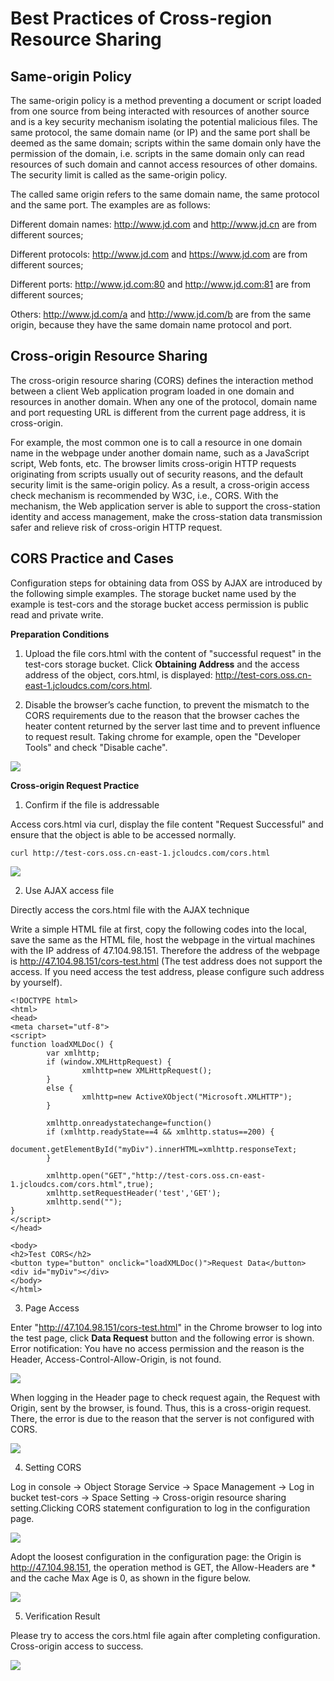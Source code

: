 # Best Practices of Cross-region Resource Sharing

## Same-origin Policy

The same-origin policy is a method preventing a document or script loaded from one source from being interacted with resources of another source and is a key security mechanism isolating the potential malicious files. The same protocol, the same domain name (or IP) and the same port shall be deemed as the same domain; scripts within the same domain only have the permission of the domain, i.e. scripts in the same domain only can read resources of such domain and cannot access resources of other domains. The security limit is called as the same-origin policy.

The called same origin refers to the same domain name, the same protocol and the same port. The examples are as follows:

Different domain names: http://www.jd.com and http://www.jd.cn are from different sources;

Different protocols: http://www.jd.com and https://www.jd.com are from different sources;

Different ports: http://www.jd.com:80 and http://www.jd.com:81 are from different sources;

Others: http://www.jd.com/a and http://www.jd.com/b are from the same origin, because they have the same domain name protocol and port.

## Cross-origin Resource Sharing

The cross-origin resource sharing (CORS) defines the interaction method between a client Web application program loaded in one domain and resources in another domain. When any one of the protocol, domain name and port requesting URL is different from the current page address, it is cross-origin.

For example, the most common one is to call a resource in one domain name in the webpage under another domain name, such as a JavaScript script, Web fonts, etc. The browser limits cross-origin HTTP requests originating from scripts usually out of security reasons, and the default security limit is the same-origin policy. As a result, a cross-origin access check mechanism is recommended by W3C, i.e., CORS. With the mechanism, the Web application server is able to support the cross-station identity and access management, make the cross-station data transmission safer and relieve risk of cross-origin HTTP request.

## CORS Practice and Cases

Configuration steps for obtaining data from OSS by AJAX are introduced by the following simple examples. The storage bucket name used by the example is test-cors and the storage bucket access permission is public read and private write.

**Preparation Conditions**

1. Upload the file cors.html with the content of "successful request" in the test-cors storage bucket. Click **Obtaining Address** and the access address of the object, cors.html, is displayed: http://test-cors.oss.cn-east-1.jcloudcs.com/cors.html.

2. Disable the browser’s cache function, to prevent the mismatch to the CORS requirements due to the reason that the browser caches the heater content returned by the server last time and to prevent influence to request result. Taking chrome for example, open the "Developer Tools" and check "Disable cache".

![](https://github.com/jdcloudcom/cn/blob/edit/image/Object-Storage-Service/OSS-083.jpg)

**Cross-origin Request Practice**

1. Confirm if the file is addressable

Access cors.html via curl, display the file content "Request Successful" and ensure that the object is able to be accessed normally.
```
curl http://test-cors.oss.cn-east-1.jcloudcs.com/cors.html
```
![](https://github.com/jdcloudcom/cn/blob/edit/image/Object-Storage-Service/OSS-084.jpg)

2. Use AJAX access file

Directly access the cors.html file with the AJAX technique

Write a simple HTML file at first, copy the following codes into the local, save the same as the HTML file, host the webpage in the virtual machines with the IP address of 47.104.98.151. Therefore the address of the webpage is http://47.104.98.151/cors-test.html (The test address does not support the access. If you need access the test address, please configure such address by yourself).

```
<!DOCTYPE html>
<html>
<head>
<meta charset="utf-8">
<script>
function loadXMLDoc() {
        var xmlhttp;
        if (window.XMLHttpRequest) {
                xmlhttp=new XMLHttpRequest();
        }
        else {
                xmlhttp=new ActiveXObject("Microsoft.XMLHTTP");
        }
        
        xmlhttp.onreadystatechange=function()
        if (xmlhttp.readyState==4 && xmlhttp.status==200) {
              document.getElementById("myDiv").innerHTML=xmlhttp.responseText;
        }
        
        xmlhttp.open("GET","http://test-cors.oss.cn-east-1.jcloudcs.com/cors.html",true);
        xmlhttp.setRequestHeader('test','GET');
        xmlhttp.send("");
}
</script>
</head>

<body>
<h2>Test CORS</h2>
<button type="button" onclick="loadXMLDoc()">Request Data</button>
<div id="myDiv"></div>
</body>
</html>
```

3. Page Access

Enter "http://47.104.98.151/cors-test.html" in the Chrome browser to log into the test page, click **Data Request** button and the following error is shown. Error notification: You have no access permission and the reason is the Header, Access-Control-Allow-Origin, is not found.

![](https://github.com/jdcloudcom/cn/blob/edit/image/Object-Storage-Service/OSS-085.jpg)

When logging in the Header page to check request again, the Request with Origin, sent by the browser, is found. Thus, this is a cross-origin request. There, the error is due to the reason that the server is not configured with CORS.

![](https://github.com/jdcloudcom/cn/blob/edit/image/Object-Storage-Service/OSS-086.jpg)

4. Setting CORS

Log in console -> Object Storage Service -> Space Management -> Log in bucket test-cors -> Space Setting -> Cross-origin resource sharing setting.Clicking CORS statement configuration to log in the configuration page.

![](https://github.com/jdcloudcom/cn/blob/edit/image/Object-Storage-Service/OSS-087.jpg)

Adopt the loosest configuration in the configuration page: the Origin is http://47.104.98.151, the operation method is GET, the Allow-Headers are * and the cache Max Age is 0, as shown in the figure below.

![](https://github.com/jdcloudcom/cn/blob/edit/image/Object-Storage-Service/OSS-088.jpg)

5. Verification Result

Please try to access the cors.html file again after completing configuration. Cross-origin access to success.

![](https://github.com/jdcloudcom/cn/blob/edit/image/Object-Storage-Service/OSS-089.jpg)
